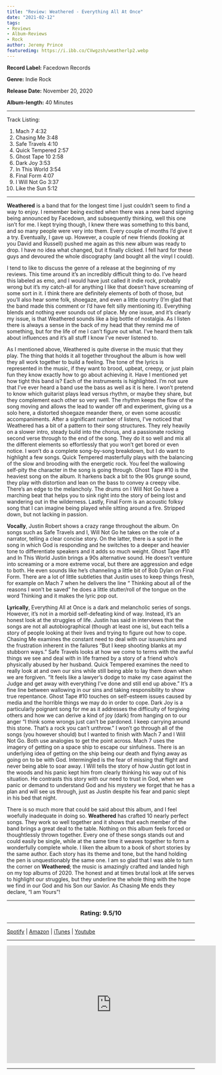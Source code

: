 ```yaml
---
title: "Review: Weathered - Everything All At Once"
date: "2021-02-12"
tags:
- Reviews
- Album-Reviews
- Rock
author: Jeremy Prince  
featuredimg: https://i.ibb.co/CVwgzsh/weatherlp2.webp
---
```


**Record Label:** Facedown Records

**Genre:** Indie Rock

**Release Date:** November 20, 2020

**Album-length:** 40 Minutes

<hr>

Track Listing:

1. Mach 7  4:32
2. Chasing Me  3:48
3. Safe Travels  4:10
4. Quick Tempered  2:57
5. Ghost Tape 10  2:58
6. Dark Joy  3:53
7. In This World  3:54
8. Final Form  4:07
9. I Will Not Go  3:37
10. Like the Sun  5:12

<hr>

**Weathered** is a band that for the longest time I just couldn’t seem to find a way to enjoy. I remember being excited when there was a new band signing being announced by Facedown, and subsequently thinking, well this one isn’t for me. I kept trying though, I knew there was something to this band, and so many people were very into them. Every couple of months I’d give it a try. Eventually, I gave up. However, a couple of new friends (looking at you David and Russell) pushed me again as this new album was ready to drop. I have no idea what changed, but it finally clicked. I fell hard for these guys and devoured the whole discography (and bought all the vinyl I could).


 I tend to like to discuss the genre of a release at the beginning of my reviews. This time around it’s an incredibly difficult thing to do. I’ve heard this labeled as emo, and I would have just called it indie rock, probably wrong but it’s my catch-all for anything I like that doesn’t have screaming of some sort in it. I think there are definitely elements of both of those, but you’ll also hear some folk, shoegaze, and even a little country (I’m glad that the band made this comment or I’d have felt silly mentioning it). Everything blends and nothing ever sounds out of place. My one issue, and it’s clearly my issue, is that Weathered sounds like a big bottle of nostalgia. As I listen there is always a sense in the back of my head that they remind me of something, but for the life of me I can’t figure out what. I’ve heard them talk about influences and it’s all stuff I know I’ve never listened to. 

 As I mentioned above, Weathered is quite diverse in the music that they play. The thing that holds it all together throughout the album is how well they all work together to build a feeling. The tone of the lyrics is represented in the music, if they want to brood, upbeat, creepy, or just plain fun they know exactly how to go about achieving it. Have I mentioned yet how tight this band is? Each of the instruments is highlighted. I’m not sure that I’ve ever heard a band use the bass as well as it is here. I won’t pretend to know which guitarist plays lead versus rhythm, or maybe they share, but they complement each other so very well. The rhythm keeps the flow of the song moving and allows the lead to wander off and experiment, giving us a solo here, a distorted shoegaze meander there, or even some acoustic accompaniments. After a significant number of listens, I’ve noticed that Weathered has a bit of a pattern to their song structures. They rely heavily on a slower intro, steady build into the chorus, and a passionate rocking second verse through to the end of the song. They do it so well and mix all the different elements so effortlessly that you won’t get bored or even notice. I won’t do a complete song-by-song breakdown, but I do want to highlight a few songs. Quick Tempered masterfully plays with the balancing of the slow and brooding with the energetic rock. You feel the wallowing self-pity the character in the song is going through. Ghost Tape #10 is the heaviest song on the album. It harkens back a bit to the 90s grunge sound, they play with distortion and lean on the bass to convey a creepy vibe. There’s an edge to the melancholy. The drums on I Will Not Go have a marching beat that helps you to sink right into the story of being lost and wandering out in the wilderness. Lastly, Final Form is an acoustic folksy song that I can imagine being played while sitting around a fire. Stripped down, but not lacking in passion.

 **Vocally**, Justin Robert shows a crazy range throughout the album. On songs such as Safe Travels and I, Will Not Go he takes on the role of a narrator, telling a clear concise story. On the latter, there is a spot in the song in which God is responding and he switches to a deeper and heavier tone to differentiate speakers and it adds so much weight. Ghost Tape #10 and In This World Justin brings a 90s alternative sound. He doesn’t venture into screaming or a more extreme vocal, but there are aggression and edge to both. He even sounds like he’s channeling a little bit of Bob Dylan on Final Form. There are a lot of little subtleties that Justin uses to keep things fresh, for example on Mach 7 when he delivers the line “ Thinking about all of the reasons I won’t be saved” he does a little stutter/roll of the tongue on the word Thinking and it makes the lyric pop out. 

 **Lyrically**, Everything All at Once is a dark and melancholic series of songs. However, it’s not in a morbid self-defeating kind of way. Instead, it’s an honest look at the struggles of life. Justin has said in interviews that the songs are not all autobiographical (though at least one is), but each tells a story of people looking at their lives and trying to figure out how to cope. Chasing Me examines the constant need to deal with our issues/sins and the frustration inherent in the failures “But I keep shooting blanks at my stubborn ways.” Safe Travels looks at how we come to terms with the awful things we see and deal with in life framed by a story of a friend who’s physically abused by her husband. Quick Tempered examines the need to really look at and own our sins while still being able to lay them down when we are forgiven. “It feels like a lawyer’s dodge to make my case against the Judge and get away with everything I’ve done and still end up above.” It’s a fine line between wallowing in our sins and taking responsibility to show true repentance. Ghost Tape #10 touches on self-esteem issues caused by media and the horrible things we may do in order to cope. Dark Joy is a particularly poignant song for me as it addresses the difficulty of forgiving others and how we can derive a kind of joy (dark) from hanging on to our anger “I think some wrongs just can’t be pardoned. I keep carrying around this stone. That’s a rock you can’t unthrow.” I won’t go through all of the songs (you however should) but I wanted to finish with Mach 7 and I Will Not Go. Both use analogies to get the point across. Mach 7 uses the imagery of getting on a space ship to escape our sinfulness. There is an underlying idea of getting on the ship being our death and flying away as going on to be with God. Intermingled is the fear of missing that flight and never being able to soar away. I Will tells the story of how Justin got lost in the woods and his panic kept him from clearly thinking his way out of his situation. He contrasts this story with our need to trust in God, when we panic or demand to understand God and his mystery we forget that he has a plan and will see us through, just as Justin despite his fear and panic slept in his bed that night.

 There is so much more that could be said about this album, and I feel woefully inadequate in doing so. **Weathered** has crafted 10 nearly perfect songs. They work so well together and it shows that each member of the band brings a great deal to the table. Nothing on this album feels forced or thoughtlessly thrown together. Every one of these songs stands out and could easily be single, while at the same time it weaves together to form a wonderfully complete whole. I liken the album to a book of short stories by the same author. Each story has its theme and tone, but the hand holding the pen is unquestionably the same one. I am so glad that I was able to turn the corner on **Weathered**; the music is amazingly crafted and landed high on my top albums of 2020. The honest and at times brutal look at life serves to highlight our struggles, but they underline the whole thing with the hope we find in our God and his Son our Savior. As Chasing Me ends they declare, “I am Yours”!

<hr>

 <h3 style="text-align:center">Rating: 9.5/10</h3>

<hr>


[Spotify](https://open.spotify.com/album/6YvX6qfiSh7AJA5Ty5TnYT?si=r8GGrRNsTg-8-NElvj653Q) | [Amazon](https://www.amazon.com/dp/B08HNH84MP?linkCode=ogi&th=1&psc=1&tag=theorc-20) | [iTunes](https://music.apple.com/gh/album/everything-all-at-once/1530984431?app=itunes) | [Youtube](https://www.youtube.com/watch?v=ATViahJHYc0&feature=youtu.be)

<hr>

<div class="video-container"><iframe src="https://www.youtube.com/embed/ATViahJHYc0" width="560" height="315" frameborder="0"></iframe></div>

<hr>